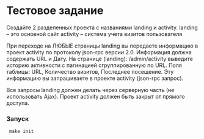 # Тестовое задание

Создайте 2 разделенных проекта с названиями landing и activity.
landing – это основной сайт
activity – система учета визитов пользователя

При переходе на ЛЮБЫЕ страницы landing вы передаете информацию в проект activity по протоколу json-rpc версии 2.0. Информация должна содержать URL и Дату.
На странице (landing): /admin/activity выведите историю активности с пагинацией сгруппированную по URL. Поля таблицы: URL, Количество визитов, Последнее посещение. Эту информацию вы запрашиваете в проекте activity (json-rpc запрос).

Все запросы landing должен делать через серверную часть (не использовать Ajax). Проект activity должен быть закрыт от прямого доступа.

### Запуск

```
 make init
```

